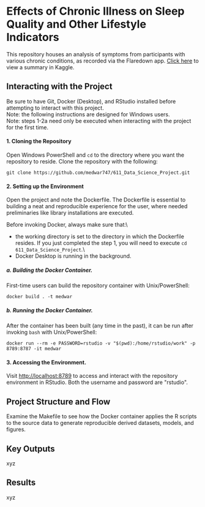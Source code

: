 # Effects of Chronic Illness on Sleep Quality and Other Lifestyle Indicators

This repository houses an analysis of symptoms from participants with various chronic conditions, as recorded via the Flaredown app. [Click here](https://www.kaggle.com/datasets/flaredown/flaredown-autoimmune-symptom-tracker) to view a summary in Kaggle.

## Interacting with the Project

Be sure to have Git, Docker (Desktop), and RStudio installed before attempting to interact with this project.\
Note: the following instructions are designed for Windows users.\
Note: steps 1-2a need only be executed when interacting with the project for the first time.

#### 1. Cloning the Repository

Open Windows PowerShell and `cd` to the directory where you want the repository to reside. Clone the repository with the following:

```         
git clone https://github.com/medwar747/611_Data_Science_Project.git
```

#### 2. Setting up the Environment

Open the project and note the Dockerfile. The Dockerfile is essential to building a neat and reproducible experience for the user, where needed preliminaries like library installations are executed.

Before invoking Docker, always make sure that:\
- the working directory is set to the directory in which the Dockerfile resides. If you just completed the step 1, you will need to execute `cd 611_Data_Science_Project`.\
- Docker Desktop is running in the background.

##### a. Building the Docker Container.

First-time users can build the repository container with Unix/PowerShell:

```         
docker build . -t medwar
```

##### b. Running the Docker Container.

After the container has been built (any time in the past), it can be run after invoking `bash` with Unix/PowerShell:

```         
docker run --rm -e PASSWORD=rstudio -v "$(pwd):/home/rstudio/work" -p 8789:8787 -it medwar
```

#### 3. Accessing the Environment.

Visit <http://localhost:8789> to access and interact with the repository environment in RStudio. Both the username and password are "rstudio".

## Project Structure and Flow

Examine the Makefile to see how the Docker container applies the R scripts to the source data to generate reproducible derived datasets, models, and figures.

## Key Outputs

xyz

## Results

xyz

